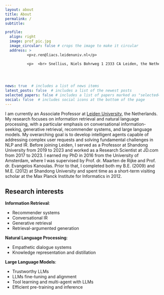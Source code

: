 ```yaml
---
layout: about
title: About
permalink: /
subtitle: 

profile:
  align: right
  image: prof_pic.jpg
  image_circular: false # crops the image to make it circular
  address: >
          <p>z.ren@liacs.leidenuniv.nl</p>

          <p>  <br> Snellius, Niels Bohrweg 1 2333 CA Leiden, the Netherlands</p>

          

          
news: true  # includes a list of news items
latest_posts: false  # includes a list of the newest posts
selected_papers: false # includes a list of papers marked as "selected={true}"
social: false  # includes social icons at the bottom of the page
---
```



I am currently an Associate Professor at <a href="https://www.universiteitleiden.nl/en">Leiden University</a>, the Netherlands. My research focuses on information retrieval and natural language processing, with a particular emphasis on conversational information-seeking, generative retrieval, recommender systems, and large language models. My overarching goal is to develop intelligent agents capable of addressing complex user requests and solving fundamental challenges in NLP and IR. Before joining Leiden, I served as a Professor at Shandong University from 2019 to 2023 and worked as a Research Scientist at JD.com from 2017 to 2023. I earned my PhD in 2016 from the University of Amsterdam, where I was supervised by Prof. dr. Maarten de Rijke and Prof. dr. Evangelos Kanoulas. Prior to that, I completed both my B.E. (2009) and M.E. (2012) at Shandong University and spent time as a short-term visiting scholar at the Max Planck Institute for Informatics in 2012.


## Research interests

**Information Retrieval**:  
- Recommender systems  
- Conversational IR  
- Generative retrieval
- Retrieval-argumented generation    

**Natural Language Processing**:  
- Empathetic dialogue systems   
- Knowledge representation and distillation

**Large Language Models**: 
- Trustworthy LLMs
- LLMs fine-tuning and alignment
- Tool learning and multi-agent with LLMs
- Efficient pre-training and inference
